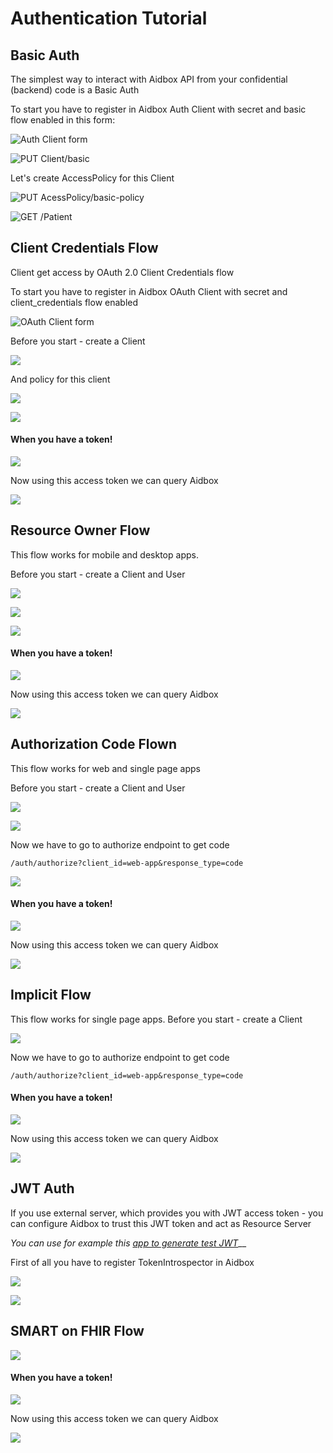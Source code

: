 # Authentication Tutorial

## Basic Auth

The simplest way to interact with Aidbox API from your confidential (backend) code is a Basic Auth

To start you have to register in Aidbox Auth Client with secret and basic flow enabled in this form:

![Auth Client form](<../.gitbook/assets/image (79).png>)

![PUT Client/basic](<../.gitbook/assets/image (50).png>)

Let's create AccessPolicy for this Client

![PUT AcessPolicy/basic-policy](<../.gitbook/assets/image (51).png>)

![GET /Patient](<../.gitbook/assets/image (52).png>)

## Client Credentials Flow

Client get access by OAuth 2.0 Client Credentials flow

To start you have to register in Aidbox OAuth Client with secret and client\_credentials flow enabled

![OAuth Client form](<../.gitbook/assets/image (53).png>)

Before you start - create a Client

![](<../.gitbook/assets/image (54).png>)

And policy for this client

![](<../.gitbook/assets/image (55).png>)

![](<../.gitbook/assets/image (56).png>)

#### When you have a token!

![](<../.gitbook/assets/image (57).png>)

Now using this access token we can query Aidbox

![](<../.gitbook/assets/image (58).png>)

## Resource Owner Flow

This flow works for mobile and desktop apps.

Before you start - create a Client and User

![](<../.gitbook/assets/image (59).png>)

![](<../.gitbook/assets/image (60).png>)

![](<../.gitbook/assets/image (62).png>)

#### When you have a token!

![](<../.gitbook/assets/image (63).png>)

Now using this access token we can query Aidbox

![](<../.gitbook/assets/image (64).png>)

## Authorization Code Flown

This flow works for web and single page apps

Before you start - create a Client and User

![](<../.gitbook/assets/image (65) (1).png>)

![](<../.gitbook/assets/image (66).png>)

Now we have to go to authorize endpoint to get code

`/auth/authorize?client_id=web-app&response_type=code`

![](<../.gitbook/assets/image (67).png>)

#### When you have a token!

![](<../.gitbook/assets/image (63).png>)

Now using this access token we can query Aidbox

![](<../.gitbook/assets/image (64).png>)

## Implicit Flow

This flow works for single page apps. Before you start - create a Client

![](<../.gitbook/assets/image (68).png>)

Now we have to go to authorize endpoint to get code

`/auth/authorize?client_id=web-app&response_type=code`

#### When you have a token!

![](<../.gitbook/assets/image (63).png>)

Now using this access token we can query Aidbox

![](<../.gitbook/assets/image (64).png>)

## JWT Auth

If you use external server, which provides you with JWT access token - you can configure Aidbox to trust this JWT token and act as Resource Server

_You can use for example this_ [_app to generate test JWT_](http://jwtbuilder.jamiekurtz.com/)\_\_

First of all you have to register TokenIntrospector in Aidbox

![](<../.gitbook/assets/image (69).png>)

![](<../.gitbook/assets/image (70).png>)

## SMART on FHIR Flow

![](<../.gitbook/assets/image (73).png>)

#### When you have a token!

![](<../.gitbook/assets/image (63).png>)

Now using this access token we can query Aidbox

![](<../.gitbook/assets/image (64).png>)
